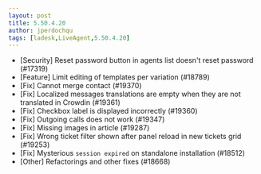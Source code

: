 ```yaml
---
layout: post
title: 5.50.4.20
author: jperdochqu
tags: [ladesk,LiveAgent,5.50.4.20]
---
```

- [Security] Reset password button in agents list doesn't reset password (#17319)
- [Feature] Limit editing of templates per variation (#18789)
- [Fix] Cannot merge contact (#19370)
- [Fix] Localized messages translations are empty when they are not translated in Crowdin  (#19361)
- [Fix] Checkbox label is displayed incorrectly (#19360)
- [Fix] Outgoing calls does not work (#19347)
- [Fix] Missing images in article (#19287)
- [Fix] Wrong ticket filter shown after panel reload in new tickets grid (#19253)
- [Fix] Mysterious `session expired` on standalone installation (#18512)
- [Other] Refactorings and other fixes (#18668)